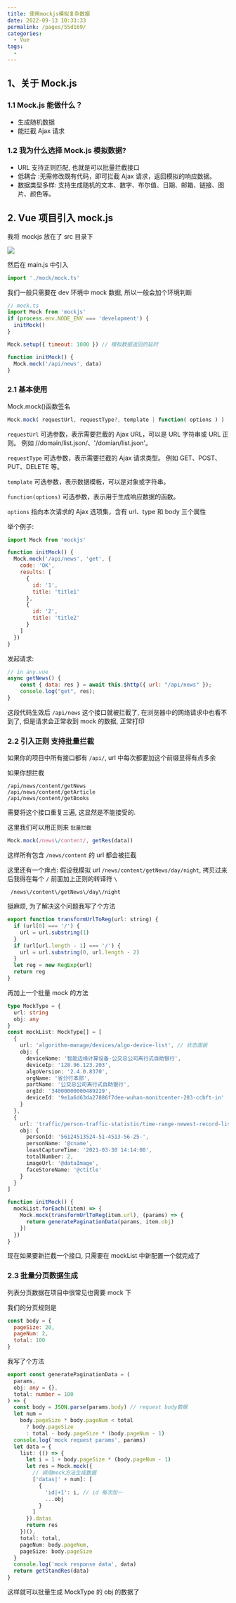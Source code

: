 ```yaml
---
title: 使用mockjs模拟复杂数据
date: 2022-09-13 10:33:33
permalink: /pages/55d169/
categories:
  - Vue
tags:
  - 
---
```

## 1、关于 Mock.js

### 1.1 Mock.js 能做什么？

- 生成随机数据
- 能拦截 Ajax 请求

### 1.2 我为什么选择 Mock.js 模拟数据?

- URL 支持正则匹配, 也就是可以批量拦截接口
- 低耦合 :无需修改既有代码，即可拦截 Ajax 请求，返回模拟的响应数据。
- 数据类型多样: 支持生成随机的文本、数字、布尔值、日期、邮箱、链接、图片、颜色等。

## 2. Vue 项目引入 mock.js

我将 mockjs 放在了 src 目录下

![](https://qiniu.espe.work/blog/20220913103746.png)

然后在 main.js 中引入

```javascript
import './mock/mock.ts'
```

我们一般只需要在 dev 环境中 mock 数据, 所以一般会加个环境判断

```javascript
// mock.ts
import Mock from 'mockjs'
if (process.env.NODE_ENV === 'development') {
  initMock()
}

Mock.setup({ timeout: 1000 }) // 模拟数据返回的延时

function initMock() {
  Mock.mock('/api/news', data)
}
```

### 2.1 基本使用

Mock.mock()函数签名

```javascript
Mock.mock( requestUrl, requestType?, template | function( options ) )
```

`requestUrl`
可选参数，表示需要拦截的 Ajax URL，可以是 URL 字符串或 URL 正则。
例如 //domain/list.json/、'/domian/list.json'。

`requestType`
可选参数，表示需要拦截的 Ajax 请求类型。
例如 GET、POST、PUT、DELETE 等。

`template`
可选参数，表示数据模板，可以是对象或字符串。

`function(options)`
可选参数，表示用于生成响应数据的函数。

`options`
指向本次请求的 Ajax 选项集，含有 url、type 和 body 三个属性

举个例子:

```javascript
import Mock from 'mockjs'

function initMock() {
  Mock.mock('/api/news', 'get', {
    code: 'OK',
    results: [
      {
        id: '1',
        title: 'title1'
      },
      {
        id: '2',
        title: 'title2'
      }
    ]
  })
}
```

发起请求:

```javascript
// in any.vue
async getNews() {
    const { data: res } = await this.$http({ url: "/api/news" });
    console.log("get", res);
}
```

这段代码生效后 `/api/news` 这个接口就被拦截了, 在浏览器中的网络请求中也看不到了, 但是请求会正常收到 mock 的数据, 正常打印

### 2.2 引入正则 支持批量拦截

如果你的项目中所有接口都有 `/api/`, url 中每次都要加这个前缀显得有点多余

如果你想拦截

```shell
/api/news/content/getNews
/api/news/content/getArticle
/api/news/content/getBooks
```

需要将这个接口重复三遍, 这显然是不能接受的.

这里我们可以用正则来 `批量拦截`

```javascript
Mock.mock(/news\/content/, getRes(data))
```

这样所有包含 `/news/content` 的 url 都会被拦截

这里还有一个痒点: 假设我模拟 url `/news/content/getNews/day/night`, 拷贝过来后我得在每个 `/` 前面加上正则的转译符 `\`

```shell
 /news\/content\/getNews\/day\/night
```

挺麻烦, 为了解决这个问题我写了个方法

```javascript
export function transformUrlToReg(url: string) {
  if (url[0] === '/') {
    url = url.substring(1)
  }
  if (url[url.length - 1] === '/') {
    url = url.substring(0, url.length - 2)
  }
  let reg = new RegExp(url)
  return reg
}
```

再加上一个批量 mock 的方法

```typescript
type MockType = {
  url: string
  obj: any
}
const mockList: MockType[] = [
  {
    url: 'algorithm-manage/devices/algo-device-list', // 状态面板
    obj: {
      deviceName: '智能边缘计算设备-公交总公司离行式自助银行',
      deviceIp: '128.96.123.203',
      algoVersion: '2.4.0.8370',
      orgName: '省分行本部',
      partName: '公交总公司离行式自助银行',
      orgId: '34000000000489229',
      deviceId: '9e1a6d63da27886f7dee-wuhan-monitcenter-203-ccbft-in'
    }
  },
  {
    url: 'traffic/person-traffic-statistic/time-range-newest-record-list/', // 人员轨迹左侧人员列表
    obj: {
      personId: '56124513524-51-4513-56-25-',
      personName: '@cname',
      leastCaptureTime: '2021-03-30 14:14:08',
      totalNumber: 2,
      imageUrl: '@dataImage',
      faceStoreName: '@ctitle'
    }
  }
]

function initMock() {
  mockList.forEach((item) => {
    Mock.mock(transformUrlToReg(item.url), (params) => {
      return generatePaginationData(params, item.obj)
    })
  })
}
```

现在如果要新拦截一个接口, 只需要在 mockList 中新配置一个就完成了

### 2.3 批量分页数据生成

列表分页数据在项目中很常见也需要 mock 下

我们的分页规则是

```javascript
const body = {
  pageSize: 20,
  pageNum: 2,
  total: 100
}
```

我写了个方法

```typescript
export const generatePaginationData = (
  params,
  obj: any = {},
  total: number = 100
) => {
  const body = JSON.parse(params.body) // request body数据
  let num =
    body.pageSize * body.pageNum < total
      ? body.pageSize
      : total - body.pageSize * (body.pageNum - 1)
  console.log('mock request params', params)
  let data = {
    list: (() => {
      let i = 1 + body.pageSize * (body.pageNum - 1)
      let res = Mock.mock({
        // 调用mock方法生成数据
        ['datas|' + num]: [
          {
            'id|+1': i, // id 每次加一
            ...obj
          }
        ]
      }).datas
      return res
    })(),
    total: total,
    pageNum: body.pageNum,
    pageSize: body.pageSize
  }
  console.log('mock response data', data)
  return getStandRes(data)
}
```

这样就可以批量生成 MockType 的 obj 的数据了
